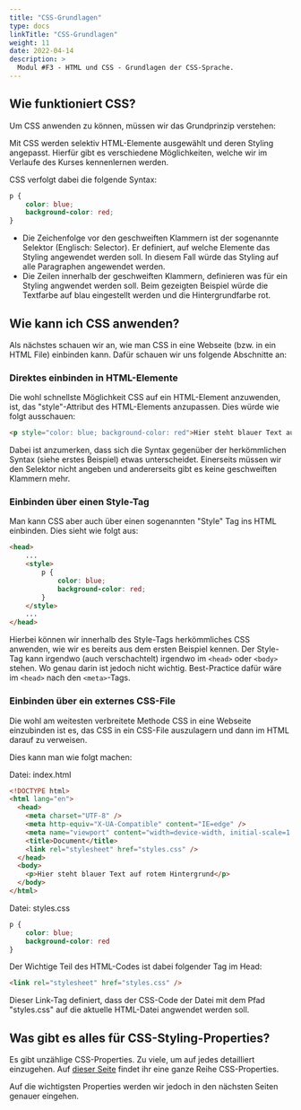 ```yaml
---
title: "CSS-Grundlagen"
type: docs
linkTitle: "CSS-Grundlagen"
weight: 11
date: 2022-04-14
description: >
  Modul #F3 - HTML und CSS - Grundlagen der CSS-Sprache.
---
```


## Wie funktioniert CSS?

Um CSS anwenden zu können, müssen wir das Grundprinzip verstehen:

Mit CSS werden selektiv HTML-Elemente ausgewählt und deren Styling angepasst. Hierfür gibt es verschiedene Möglichkeiten, welche wir im Verlaufe des Kurses kennenlernen werden.

CSS verfolgt dabei die folgende Syntax:

```css
p {
    color: blue;
    background-color: red;
}
```

- Die Zeichenfolge vor den geschweiften Klammern ist der sogenannte Selektor (Englisch: Selector). Er definiert, auf welche Elemente das Styling angewendet werden soll. In diesem Fall würde das Styling auf alle Paragraphen angewendet werden.
- Die Zeilen innerhalb der geschweiften Klammern, definieren was für ein Styling angwendet werden soll. Beim gezeigten Beispiel würde die Textfarbe auf blau eingestellt werden und die Hintergrundfarbe rot.

## Wie kann ich CSS anwenden?

Als nächstes schauen wir an, wie man CSS in eine Webseite (bzw. in ein HTML File) einbinden kann. Dafür schauen wir uns folgende Abschnitte an:

### Direktes einbinden in HTML-Elemente

Die wohl schnellste Möglichkeit CSS auf ein HTML-Element anzuwenden, ist, das "style"-Attribut des HTML-Elements anzupassen. Dies würde wie folgt ausschauen:

```html
<p style="color: blue; background-color: red">Hier steht blauer Text auf rotem Hintergrund</p>
```

Dabei ist anzumerken, dass sich die Syntax gegenüber der herkömmlichen Syntax (siehe erstes Beispiel) etwas unterscheidet. Einerseits müssen wir den Selektor nicht angeben und andererseits gibt es keine geschweiften Klammern mehr.

### Einbinden über einen Style-Tag

Man kann CSS aber auch über einen sogenannten "Style" Tag ins HTML einbinden. Dies sieht wie folgt aus:

```html
<head>
    ...
    <style>
        p {
            color: blue;
            background-color: red;
        }
    </style>
    ...
</head>
```

Hierbei können wir innerhalb des Style-Tags herkömmliches CSS anwenden, wie wir es bereits aus dem ersten Beispiel kennen. Der Style-Tag kann irgendwo (auch verschachtelt) irgendwo im `<head>` oder `<body>` stehen. Wo genau darin ist jedoch nicht wichtig. Best-Practice dafür wäre im `<head>` nach den `<meta>`-Tags.

### Einbinden über ein externes CSS-File

Die wohl am weitesten verbreitete Methode CSS in eine Webseite einzubinden ist es, das CSS in ein CSS-File auszulagern und dann im HTML darauf zu verweisen.

Dies kann man wie folgt machen:

Datei: index.html

```html
<!DOCTYPE html>
<html lang="en">
  <head>
    <meta charset="UTF-8" />
    <meta http-equiv="X-UA-Compatible" content="IE=edge" />
    <meta name="viewport" content="width=device-width, initial-scale=1.0" />
    <title>Document</title>
    <link rel="stylesheet" href="styles.css" />
  </head>
  <body>
    <p>Hier steht blauer Text auf rotem Hintergrund</p>
  </body>
</html>
```

Datei: styles.css

```css
p {
    color: blue;
    background-color: red
}
```

Der Wichtige Teil des HTML-Codes ist dabei folgender Tag im Head:

```html
<link rel="stylesheet" href="styles.css" />
```

Dieser Link-Tag definiert, dass der CSS-Code der Datei mit dem Pfad "styles.css" auf die aktuelle HTML-Datei angwendet werden soll.

## Was gibt es alles für CSS-Styling-Properties?

Es gibt unzählige CSS-Properties. Zu viele, um auf jedes detailliert einzugehen. Auf [dieser Seite](https://www.tutorialrepublic.com/css-reference/css3-properties.php) findet ihr eine ganze Reihe CSS-Properties.

Auf die wichtigsten Properties werden wir jedoch in den nächsten Seiten genauer eingehen.
